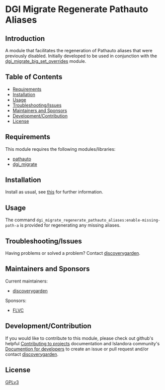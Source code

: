 # DGI Migrate Regenerate Pathauto Aliases

## Introduction

A module that facilitates the regeneration of Pathauto aliases that were previously disabled. Initially developed to be used in conjunction with the [dgi_migrate_big_set_overrides](https://github.com/discoverygarden/dgi_migrate/tree/2.x/modules/dgi_migrate_big_set_overrides) module.

## Table of Contents

* [Requirements](#requirements)
* [Installation](#installation)
* [Usage](#usage)
* [Troubleshooting/Issues](#troubleshootingissues)
* [Maintainers and Sponsors](#maintainers-and-sponsors)
* [Development/Contribution](#developmentcontribution)
* [License](#license)

## Requirements

This module requires the following modules/libraries:

* [pathauto](https://www.drupal.org/project/pathauto)
* [dgi_migrate](https://www.drupal.org/discoverygarden/dgi_migrate)

## Installation

Install as usual, see
[this](https://drupal.org/documentation/install/modules-themes/modules-8) for
further information.


## Usage

The command `dgi_migrate_regenerate_pathauto_aliases:enable-missing-path-a` is provided for regenerating any missing aliases.


## Troubleshooting/Issues

Having problems or solved a problem? Contact
[discoverygarden](http://support.discoverygarden.ca).

## Maintainers and Sponsors

Current maintainers:

* [discoverygarden](http://www.discoverygarden.ca)

Sponsors:

* [FLVC]()

## Development/Contribution

If you would like to contribute to this module, please check out github's helpful
[Contributing to projects](https://docs.github.com/en/get-started/quickstart/contributing-to-projects) documentation and Islandora community's [Documention for developers](https://islandora.github.io/documentation/contributing/CONTRIBUTING/#github-issues) to create an issue or pull request and/or
contact [discoverygarden](http://support.discoverygarden.ca).

## License

[GPLv3](http://www.gnu.org/licenses/gpl-3.0.txt)
